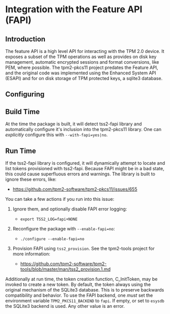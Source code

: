 # Integration with the Feature API (FAPI)

## Introduction

The feature API is a high level API for interacting with the TPM 2.0 device. It exposes a subset of the TPM operations as well as provides on disk key management,
automatic encrypted sessions and format conversions, like PEM, where possible. The tpm2-pkcs11 project predates the Feature API, and the original
code was implemented using the Enhanced System API (ESAPI) and for on disk storage of TPM protected keys, a sqlite3 database.

## Configuring

## Build Time

At the time the package is built, it will detect tss2-fapi library and automatically configure it's inclusion into the tpm2-pkcs11 library. One can *explicitly* configure this
with `--with-fapi=yes|no`.

## Run Time

If the tss2-fapi library is configured, it will dynamically attempt to locate and list tokens provisioned with tss2-fapi. Because FAPI might be in a bad state, this could cause
superfluous errors and warnings. The library is built to ignore these errors, like:
  - <https://github.com/tpm2-software/tpm2-pkcs11/issues/655>

You can take a few actions if you run into this issue:
1. Ignore them, and optionally disable FAPI error logging:
    - `export TSS2_LOG=fapi+NONE`

2. Reconfigure the package with `--enable-fapi=no`:
    - `./configure --enable-fapi=no`

3. Provision FAPI using `tss2_provision`. See the tpm2-tools project for more information:
    - <https://github.com/tpm2-software/tpm2-tools/blob/master/man/tss2_provision.1.md>


Additionally at run time, the token creation function, C\_InitToken, may be invoked to create a new token. By default, the token always using the original
mechanism of the SQLite3 database. This is to preserve backwards compatibility and behavior. To use the FAPI backend, one *must* set the environment
variable `TPM2_PKCS11_BACKEND` to `fapi`. If empty, or set to `esysdb` the SQLite3 backend is used. Any other value is an error.

